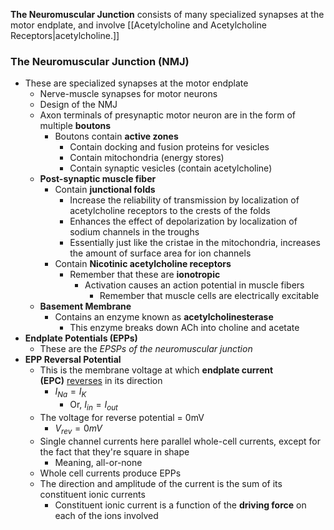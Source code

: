 **The Neuromuscular Junction** consists of many specialized synapses at the motor endplate, and involve [[Acetylcholine and Acetylcholine Receptors|acetylcholine.]]

### The Neuromuscular Junction (NMJ)
- These are specialized synapses at the motor endplate
	- Nerve-muscle synapses for motor neurons
	- Design of the NMJ
	- Axon terminals of presynaptic motor neuron are in the form of multiple **boutons**
		- Boutons contain **active zones**
			- Contain docking and fusion proteins for vesicles
			- Contain mitochondria (energy stores)
			- Contain synaptic vesicles (contain acetylcholine)
	- **Post-synaptic muscle fiber**
		- Contain **junctional folds**
			- Increase the reliability of transmission by localization of acetylcholine receptors to the crests of the folds
			- Enhances the effect of depolarization by localization of sodium channels in the troughs
			- Essentially just like the cristae in the mitochondria, increases the amount of surface area for ion channels
		- Contain **Nicotinic acetylcholine receptors**
			- Remember that these are **ionotropic**
				- Activation causes an action potential in muscle fibers
					- Remember that muscle cells are electrically excitable
	- **Basement Membrane**
		- Contains an enzyme known as **acetylcholinesterase**
			- This enzyme breaks down ACh into choline and acetate
- **Endplate Potentials (EPPs)**
	- These are the *EPSPs of the neuromuscular junction*
- **EPP Reversal Potential**
	- This is the membrane voltage at which **endplate current (EPC)** <u>reverses</u> in its direction
		- $I_{Na} = I_{K}$
			- Or, $I_{in} = I_{out}$
	- The voltage for reverse potential = 0mV
		- $V_{rev} = 0mV$
	- Single channel currents here parallel whole-cell currents, except for the fact that they're square in shape
		- Meaning, all-or-none
	- Whole cell currents produce EPPs
	- The direction and amplitude of the current is the sum of its constituent ionic currents
		- Constituent ionic current is a function of the **driving force** on each of the ions involved